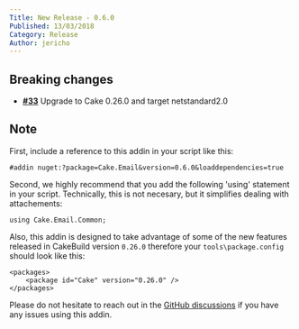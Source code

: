 ```yaml
---
Title: New Release - 0.6.0
Published: 13/03/2018
Category: Release
Author: jericho
---
```


## Breaking changes

- [__#33__](https://github.com/cake-contrib/Cake.Email/issues/33) Upgrade to Cake 0.26.0 and target netstandard2.0

## Note

First, include a reference to this addin in your script like this:
```
#addin nuget:?package=Cake.Email&version=0.6.0&loaddependencies=true
```

Second, we highly recommend that you add the following 'using' statement in your script. Technically, this is not necesary, but it simplifies dealing with attachements: 
```
using Cake.Email.Common;
```

Also, this addin is designed to take advantage of some of the new features released in CakeBuild version `0.26.0` therefore your `tools\package.config` should look like this:
```
<packages>
    <package id="Cake" version="0.26.0" />
</packages>
```

Please do not hesitate to reach out in the [GitHub discussions](https://github.com/cake-build/cake/discussions/categories/extension-q-a) if you have any issues using this addin.
